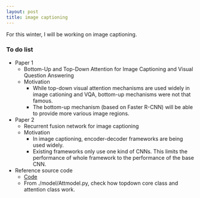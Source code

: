 ```yaml
---
layout: post
title: image captioning
---
```

For this winter, I will be working on image captioning.

### To do list

* Paper 1
  * Bottom-Up and Top-Down Attention for Image Captioning and Visual Question Answering
  * Motivation
    * While top-down visual attention mechanisms are used widely in image cationing and VQA, bottom-up mechanisms were not that famous. 
    * The bottom-up mechanism (based on Faster R-CNN) will be able to provide more various image regions.
* Paper 2
  * Recurrent fusion network for image captioning
  * Motivation
    * In image captioning, encoder-decoder frameworks are being used widely.
    * Existing frameworks only use one kind of CNNs. This limits the performance of whole framework to the performance of the base CNN. 
* Reference source code
  * <a href="https://github.com/ruotianluo/self-critical.pytorch">Code</a> 
  * From ./model/Attmodel.py, check how topdown core class and attention class work. 
